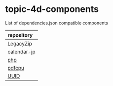 # topic-4d-components
List of dependencies.json compatible components

|repository|
|:-|
|[LegacyZip](https://github.com/miyako/LegacyZip)|
|[calendar-jp](https://github.com/miyako/calendar-jp)|
|[php](https://github.com/miyako/php)|
|[pdfcpu](https://github.com/miyako/pdfcpu)|
|[UUID](https://github.com/miyako/UUID)|
